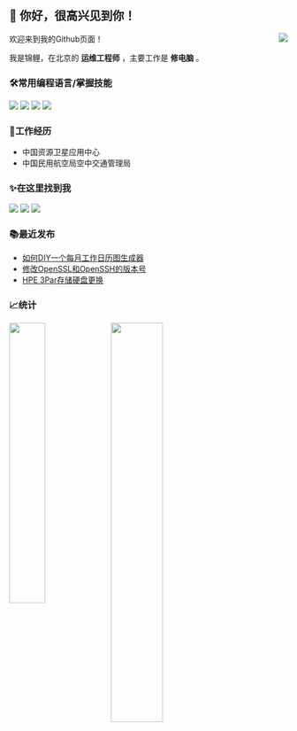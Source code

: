 
## 👋 你好，很高兴见到你！

<img align="right" src="https://0w0.in/wp-content/uploads/2021/01/SPMax-smal.png"/>

欢迎来到我的Github页面！

我是锦鲤，在北京的 **运维工程师** ，主要工作是 **修电脑** 。

### 🛠常用编程语言/掌握技能

![](https://img.shields.io/badge/Python-3.10-blue?style=for-the-badge&logo=Python&logoColor=white)
![](https://img.shields.io/badge/Android-Java-orange?style=for-the-badge&logo=android&logoColor=white)
![](https://img.shields.io/badge/PHP-7-9cf?style=for-the-badge&logo=Php&logoColor=white)
![](https://img.shields.io/badge/RHCE-210%E2%80%94124%E2%80%94376-red?style=for-the-badge&logo=redhat&logoColor=white)

### 👔工作经历

 - 中国资源卫星应用中心
 - 中国民用航空局空中交通管理局

### ✨在这里找到我

[![](https://img.shields.io/badge/Telegram-@gugufan-blue?style=for-the-badge&logo=telegram&logoColor=white)](https://t.me/gugufan)
[![](https://img.shields.io/badge/Email-swpqianmst@hotmail.com-green?style=for-the-badge&logoColor=white)](mailto:swpqianmst@hotmail.com)
[![](https://img.shields.io/badge/%E9%94%A6%E9%B2%A4%E5%9C%B0%E7%90%83%E7%A0%94%E7%A9%B6%E9%99%A2-0w0.in-pink?style=for-the-badge&logo=wordpress&logoColor=white)](https://0w0.in/)

### 📚最近发布

- [如何DIY一个每月工作日历图生成器](https://0w0.in/2022/07/rhdygmygzrltscq/)
- [修改OpenSSL和OpenSSH的版本号](https://0w0.in/2022/01/xgohodbbh/)
- [HPE 3Par存储硬盘更换](https://0w0.in/2022/01/hpccypgh/)

### 📈统计

<a href="https://github.com/NekoLines?tab=repositories"><img align="left" width="36%" src="https://github-readme-stats.vercel.app/api/top-langs/?username=nekolines&hide=css&layout=compact&theme=buefy"/></a>
<a href="https://github.com/NekoLines"><img width="43%" src="https://github-readme-stats.vercel.app/api?username=nekolines&show_icons=true&theme=buefy "/></a>

